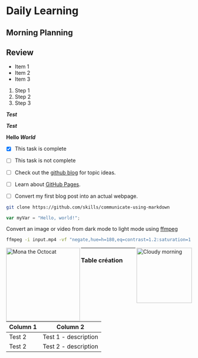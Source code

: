 # Daily Learning

## Morning Planning

## Review

- Item 1
- Item 2
- Item 3

1. Step 1
1. Step 2
1. Step 3

***Test***

___Test___

__Hello *World*__

- [x] This task is complete
- [ ] This task is not complete

- [ ] Check out the [github blog](https://github.blog/) for topic ideas.
- [ ] Learn about [GitHub Pages](https://skills.github.com/#first-day-on-github).
- [ ] Convert my first blog post into an actual webpage.

```bash
git clone https://github.com/skills/communicate-using-markdown
```

```js
var myVar = "Hello, world!";
```

Convert an image or video from dark mode to light mode using [ffmpeg](https://www.ffmpeg.org)

```bash
ffmpeg -i input.mp4 -vf "negate,hue=h=180,eq=contrast=1.2:saturation=1.1" output.mp4
```

<img alt="Cloudy morning" src="https://octodex.github.com/images/cloud.jpg" width="150" align="right">
<img alt="Mona the Octocat" src="https://octodex.github.com/images/original.png" width="200" align="left">

<hr />

### Table création 

Column 1 | Column 2
-|-
Test 2 | Test 1 - description
Test 2 | Test 2 - description
